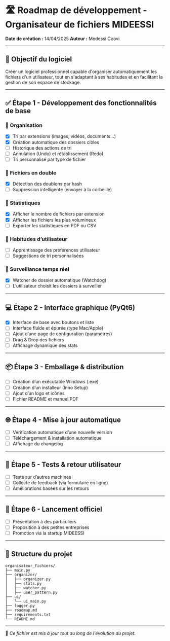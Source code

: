 # 🛣️ Roadmap de développement - Organisateur de fichiers MIDEESSI

**Date de création :** 14/04/2025
**Auteur :** Medessi Coovi

---

## 🎯 Objectif du logiciel
Créer un logiciel professionnel capable d'organiser automatiquement les fichiers d'un utilisateur, tout en s'adaptant à ses habitudes et en facilitant la gestion de son espace de stockage.

---

## ✅ Étape 1 - Développement des fonctionnalités de base

### 🔹 Organisation
- [x] Tri par extensions (images, vidéos, documents...)
- [x] Création automatique des dossiers cibles
- [ ] Historique des actions de tri
- [ ] Annulation (Undo) et rétablissement (Redo)
- [ ] Tri personnalisé par type de fichier

### 🔹 Fichiers en double
- [x] Détection des doublons par hash
- [ ] Suppression intelligente (envoyer à la corbeille)

### 🔹 Statistiques
- [x] Afficher le nombre de fichiers par extension
- [x] Afficher les fichiers les plus volumineux
- [ ] Exporter les statistiques en PDF ou CSV

### 🔹 Habitudes d’utilisateur
- [ ] Apprentissage des préférences utilisateur
- [ ] Suggestions de tri personnalisées

### 🔹 Surveillance temps réel
- [x] Watcher de dossier automatique (Watchdog)
- [ ] L’utilisateur choisit les dossiers à surveiller

---

## 💻 Étape 2 - Interface graphique (PyQt6)

- [x] Interface de base avec boutons et liste
- [ ] Interface fluide et épurée (type Mac/Apple)
- [ ] Ajout d’une page de configuration (paramètres)
- [ ] Drag & Drop des fichiers
- [ ] Affichage dynamique des stats

---

## 📦 Étape 3 - Emballage & distribution

- [ ] Création d’un exécutable Windows (.exe)
- [ ] Création d’un installeur (Inno Setup)
- [ ] Ajout d’un logo et icônes
- [ ] Fichier README et manuel PDF

---

## 🌐 Étape 4 - Mise à jour automatique

- [ ] Vérification automatique d’une nouvelle version
- [ ] Téléchargement & installation automatique
- [ ] Affichage du changelog

---

## 🧪 Étape 5 - Tests & retour utilisateur

- [ ] Tests sur d’autres machines
- [ ] Collecte de feedback (via formulaire en ligne)
- [ ] Améliorations basées sur les retours

---

## 🔁 Étape 6 - Lancement officiel

- [ ] Présentation à des particuliers
- [ ] Proposition à des petites entreprises
- [ ] Promotion via la startup MIDEESSI

---

## 📁 Structure du projet

```
organisateur_fichiers/
├── main.py
├── organizer/
│   ├── organizer.py
│   ├── stats.py
│   ├── watcher.py
│   ├── user_pattern.py
├── ui/
│   └── ui_main.py
├── logger.py
├── roadmap.md
├── requirements.txt
└── README.md
```

---

📌 *Ce fichier est mis à jour tout au long de l'évolution du projet.*
